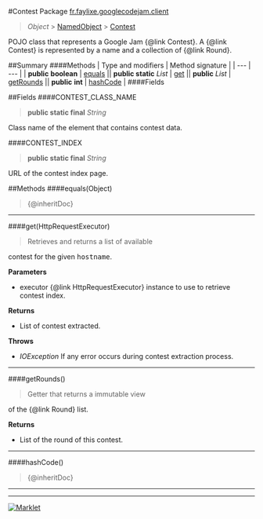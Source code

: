 #Contest
Package [fr.faylixe.googlecodejam.client](README.md)<br>

> *Object* > [NamedObject](common/NamedObject.md) > [Contest](Contest.md)

<p>POJO class that represents a Google Jam {@link Contest}.
 A {@link Contest} is represented by a name and a
 collection of {@link Round}.</p>

##Summary
####Methods
| Type and modifiers | Method signature |
| --- | --- |
| **public** **boolean** | [equals](#equalsobject) || **public static** *List* | [get](#gethttprequestexecutor) || **public** *List* | [getRounds](#getrounds) || **public** **int** | [hashCode](#hashcode) |
####Fields

##Fields
####CONTEST_CLASS_NAME
> **public static final** *String*
<p>Class name of the element that contains contest data.</p>

####CONTEST_INDEX
> **public static final** *String*
<p>URL of the contest index page.</p>


##Methods
####equals(Object)
> {@inheritDoc}

---

####get(HttpRequestExecutor)
> <p>Retrieves and returns a list of available
 contest for the given <tt>hostname</tt>.</p>

**Parameters**
* executor {@link HttpRequestExecutor} instance to use to retrieve contest index.

**Returns**
* List of contest extracted.

**Throws**
* *IOException* If any error occurs during contest extraction process.

---

####getRounds()
> <p>Getter that returns a immutable view
 of the {@link Round} list.</p>

**Returns**
* List of the round of this contest.

---

####hashCode()
> {@inheritDoc}

---

---

[![Marklet](https://img.shields.io/badge/Generated%20by-Marklet-green.svg)](https://github.com/Faylixe/marklet)